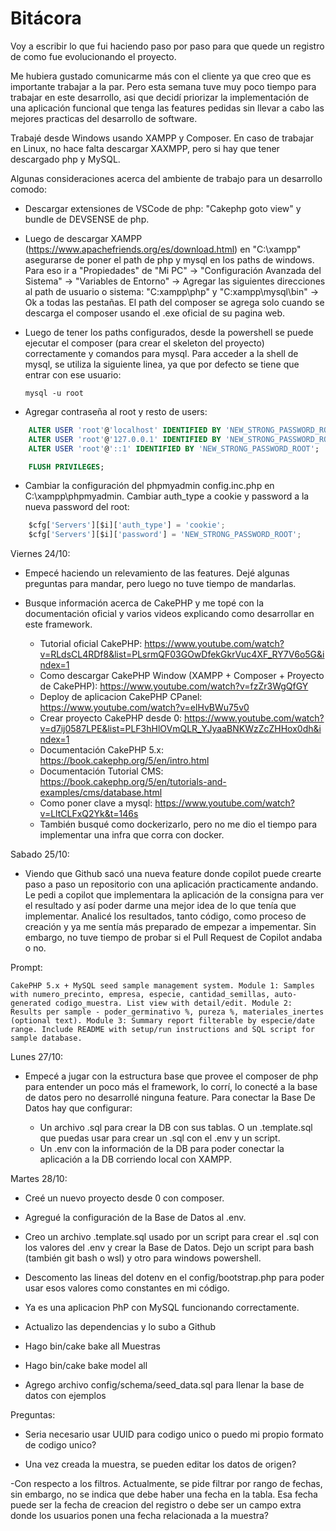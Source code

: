 # Bitácora

Voy a escribir lo que fui haciendo paso por paso para que quede un registro de como fue evolucionando el proyecto.

Me hubiera gustado comunicarme más con el cliente ya que creo que es importante trabajar a la par. Pero esta semana tuve muy poco tiempo para trabajar en este desarrollo, asi que decidí priorizar la implementación de una aplicación funcional que tenga las features pedidas sin llevar a cabo las mejores practicas del desarrollo de software.

Trabajé desde Windows usando XAMPP y Composer. En caso de trabajar en Linux, no hace falta descargar XAXMPP, pero si hay que tener descargado php y MySQL.

Algunas consideraciones acerca del ambiente de trabajo para un desarrollo comodo:

- Descargar extensiones de VSCode de php: "Cakephp goto view" y bundle de DEVSENSE de php.

- Luego de descargar XAMPP (https://www.apachefriends.org/es/download.html) en "C:\xampp" asegurarse de poner el path de php y mysql en los paths de windows. Para eso ir a "Propiedades" de "Mi PC" -> "Configuración Avanzada del Sistema" -> "Variables de Entorno" -> Agregar las siguientes direcciones al path de usuario o sistema: "C:xampp\php" y "C:xampp\mysql\bin" -> Ok a todas las pestañas. El path del composer se agrega solo cuando se descarga el composer usando el .exe oficial de su pagina web. 

- Luego de tener los paths configurados, desde la powershell se puede ejecutar el composer (para crear el skeleton del proyecto) correctamente y comandos para mysql. Para acceder a la shell de mysql, se utiliza la siguiente linea, ya que por defecto se tiene que entrar con ese usuario:

    `mysql -u root`

- Agregar contraseña al root y resto de users:

```SQL
    ALTER USER 'root'@'localhost' IDENTIFIED BY 'NEW_STRONG_PASSWORD_ROOT';
    ALTER USER 'root'@'127.0.0.1' IDENTIFIED BY 'NEW_STRONG_PASSWORD_ROOT';
    ALTER USER 'root'@'::1' IDENTIFIED BY 'NEW_STRONG_PASSWORD_ROOT';

    FLUSH PRIVILEGES;
```

- Cambiar la configuración del phpmyadmin config.inc.php en C:\xampp\phpmyadmin. Cambiar auth_type a cookie y password a la nueva password del root:
```Python
    $cfg['Servers'][$i]['auth_type'] = 'cookie';
    $cfg['Servers'][$i]['password'] = 'NEW_STRONG_PASSWORD_ROOT';
```

Viernes 24/10:

- Empecé haciendo un relevamiento de las features. Dejé algunas preguntas para mandar, pero luego no tuve tiempo de mandarlas.

- Busque información acerca de CakePHP y me topé con la documentación oficial y varios videos explicando como desarrollar en este framework.

    - Tutorial oficial CakePHP: https://www.youtube.com/watch?v=RLdsCL4RDf8&list=PLsrmQF03GOwDfekGkrVuc4XF_RY7V6o5G&index=1
    - Como descargar CakePHP Window (XAMPP + Composer + Proyecto de CakePHP): https://www.youtube.com/watch?v=fzZr3WgQfGY
    - Deploy de aplicacion CakePHP CPanel: https://www.youtube.com/watch?v=elHvBWu75v0
    - Crear proyecto CakePHP desde 0: https://www.youtube.com/watch?v=d7ij0587LPE&list=PLF3hHlOVmQLR_YJyaaBNKWzZcZHHox0dh&index=1
    - Documentación CakePHP 5.x: https://book.cakephp.org/5/en/intro.html
    - Documentación Tutorial CMS: https://book.cakephp.org/5/en/tutorials-and-examples/cms/database.html
    - Como poner clave a mysql: https://www.youtube.com/watch?v=LltCLFxQ2Yk&t=146s
    - También busqué como dockerizarlo, pero no me dio el tiempo para implementar una infra que corra con docker.

Sabado 25/10:

- Viendo que Github sacó una nueva feature donde copilot puede crearte paso a paso un repositorio con una aplicación practicamente andando. Le pedi a copilot que implementara la aplicación de la consigna para ver el resultado y así poder darme una mejor idea de lo que tenía que implementar. Analicé los resultados, tanto código, como proceso de creación y ya me sentía más preparado de empezar a impementar. Sin embargo, no tuve tiempo de probar si el Pull Request de Copilot andaba o no.

Prompt: 

    CakePHP 5.x + MySQL seed sample management system. Module 1: Samples with numero_precinto, empresa, especie, cantidad_semillas, auto-generated codigo_muestra. List view with detail/edit. Module 2: Results per sample - poder_germinativo %, pureza %, materiales_inertes (optional text). Module 3: Summary report filterable by especie/date range. Include README with setup/run instructions and SQL script for sample database.

Lunes 27/10: 

- Empecé a jugar con la estructura base que provee el composer de php para entender un poco más el framework, lo corrí, lo conecté a la base de datos pero no desarrollé ninguna feature. Para conectar la Base De Datos hay que configurar:

    - Un archivo .sql para crear la DB con sus tablas. O un .template.sql que puedas usar para crear un .sql con el .env y un script.
    - Un .env con la información de la DB para poder conectar la aplicación a la DB corriendo local con XAMPP.

Martes 28/10:

- Creé un nuevo proyecto desde 0 con composer.

- Agregué la configuración de la Base de Datos al .env.

- Creo un archivo .template.sql usado por un script para crear el .sql con los valores del .env y crear la Base de Datos. Dejo un script para bash (también git bash o wsl) y otro para windows powershell.

- Descomento las lineas del dotenv en el config/bootstrap.php para poder usar esos valores como constantes en mi código.

- Ya es una aplicacion PhP con MySQL funcionando correctamente.

- Actualizo las dependencias y lo subo a Github

- Hago bin/cake bake all Muestras

- Hago bin/cake bake model all

- Agrego archivo config/schema/seed_data.sql para llenar la base de datos con ejemplos 



Preguntas:
    
- Seria necesario usar UUID para codigo unico o puedo mi propio formato de codigo unico?

- Una vez creada la muestra, se pueden editar los datos de origen?

-Con respecto a los filtros. Actualmente, se pide filtrar por rango de fechas, sin embargo, no se indica que debe haber una fecha en la tabla. Esa fecha puede ser la fecha de creacion del registro o debe ser un campo extra donde los usuarios ponen una fecha relacionada a la muestra?
